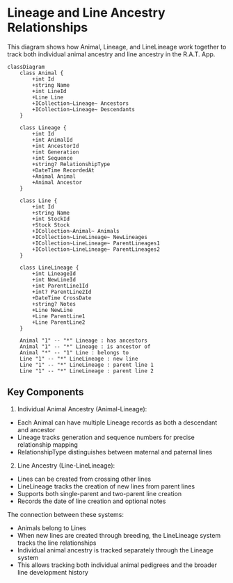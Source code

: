 # Lineage and Line Ancestry Relationships

This diagram shows how Animal, Lineage, and LineLineage work together to track both individual animal ancestry and line ancestry in the R.A.T. App.

```mermaid
classDiagram
    class Animal {
        +int Id
        +string Name
        +int LineId
        +Line Line
        +ICollection~Lineage~ Ancestors
        +ICollection~Lineage~ Descendants
    }

    class Lineage {
        +int Id
        +int AnimalId
        +int AncestorId
        +int Generation
        +int Sequence
        +string? RelationshipType
        +DateTime RecordedAt
        +Animal Animal
        +Animal Ancestor
    }

    class Line {
        +int Id
        +string Name
        +int StockId
        +Stock Stock
        +ICollection~Animal~ Animals
        +ICollection~LineLineage~ NewLineages
        +ICollection~LineLineage~ ParentLineages1
        +ICollection~LineLineage~ ParentLineages2
    }

    class LineLineage {
        +int LineageId
        +int NewLineId
        +int ParentLine1Id
        +int? ParentLine2Id
        +DateTime CrossDate
        +string? Notes
        +Line NewLine
        +Line ParentLine1
        +Line ParentLine2
    }

    Animal "1" -- "*" Lineage : has ancestors
    Animal "1" -- "*" Lineage : is ancestor of
    Animal "*" -- "1" Line : belongs to
    Line "1" -- "*" LineLineage : new line
    Line "1" -- "*" LineLineage : parent line 1
    Line "1" -- "*" LineLineage : parent line 2
```

## Key Components

1. Individual Animal Ancestry (Animal-Lineage):
- Each Animal can have multiple Lineage records as both a descendant and ancestor
- Lineage tracks generation and sequence numbers for precise relationship mapping
- RelationshipType distinguishes between maternal and paternal lines

2. Line Ancestry (Line-LineLineage):
- Lines can be created from crossing other lines
- LineLineage tracks the creation of new lines from parent lines
- Supports both single-parent and two-parent line creation
- Records the date of line creation and optional notes

The connection between these systems:
- Animals belong to Lines
- When new lines are created through breeding, the LineLineage system tracks the line relationships
- Individual animal ancestry is tracked separately through the Lineage system
- This allows tracking both individual animal pedigrees and the broader line development history
